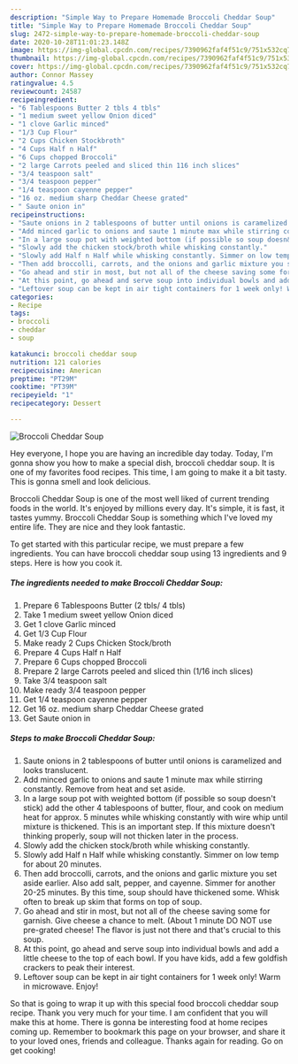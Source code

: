 ```yaml
---
description: "Simple Way to Prepare Homemade Broccoli Cheddar Soup"
title: "Simple Way to Prepare Homemade Broccoli Cheddar Soup"
slug: 2472-simple-way-to-prepare-homemade-broccoli-cheddar-soup
date: 2020-10-28T11:01:23.148Z
image: https://img-global.cpcdn.com/recipes/7390962faf4f51c9/751x532cq70/broccoli-cheddar-soup-recipe-main-photo.jpg
thumbnail: https://img-global.cpcdn.com/recipes/7390962faf4f51c9/751x532cq70/broccoli-cheddar-soup-recipe-main-photo.jpg
cover: https://img-global.cpcdn.com/recipes/7390962faf4f51c9/751x532cq70/broccoli-cheddar-soup-recipe-main-photo.jpg
author: Connor Massey
ratingvalue: 4.5
reviewcount: 24587
recipeingredient:
- "6 Tablespoons Butter 2 tbls 4 tbls"
- "1 medium sweet yellow Onion diced"
- "1 clove Garlic minced"
- "1/3 Cup Flour"
- "2 Cups Chicken Stockbroth"
- "4 Cups Half n Half"
- "6 Cups chopped Broccoli"
- "2 large Carrots peeled and sliced thin 116 inch slices"
- "3/4 teaspoon salt"
- "3/4 teaspoon pepper"
- "1/4 teaspoon cayenne pepper"
- "16 oz. medium sharp Cheddar Cheese grated"
- " Saute onion in"
recipeinstructions:
- "Saute onions in 2 tablespoons of butter until onions is caramelized and looks translucent."
- "Add minced garlic to onions and saute 1 minute max while stirring constantly. Remove from heat and set aside."
- "In a large soup pot with weighted bottom (if possible so soup doesn&#39;t stick) add the other 4 tablespoons of butter, flour, and cook on medium heat for approx. 5 minutes while whisking constantly with wire whip until mixture is thickened. This is an important step. If this mixture doesn&#39;t thinking properly, soup will not thicken later in the process."
- "Slowly add the chicken stock/broth while whisking constantly."
- "Slowly add Half n Half while whisking constantly. Simmer on low temp for about 20 minutes."
- "Then add broccolli, carrots, and the onions and garlic mixture you set aside earlier. Also add salt, pepper, and cayenne. Simmer for another 20-25 minutes. By this time, soup should have thickened some. Whisk often to break up skim that forms on top of soup."
- "Go ahead and stir in most, but not all of the cheese saving some for garnish. Give cheese a chance to melt. (About 1 minute DO NOT use pre-grated cheese! The flavor is just not there and that&#39;s crucial to this soup."
- "At this point, go ahead and serve soup into individual bowls and add a little cheese to the top of each bowl. If you have kids, add a few goldfish crackers to peak their interest."
- "Leftover soup can be kept in air tight containers for 1 week only! Warm in microwave. Enjoy!"
categories:
- Recipe
tags:
- broccoli
- cheddar
- soup

katakunci: broccoli cheddar soup 
nutrition: 121 calories
recipecuisine: American
preptime: "PT29M"
cooktime: "PT39M"
recipeyield: "1"
recipecategory: Dessert

---
```



![Broccoli Cheddar Soup](https://img-global.cpcdn.com/recipes/7390962faf4f51c9/751x532cq70/broccoli-cheddar-soup-recipe-main-photo.jpg)

Hey everyone, I hope you are having an incredible day today. Today, I'm gonna show you how to make a special dish, broccoli cheddar soup. It is one of my favorites food recipes. This time, I am going to make it a bit tasty. This is gonna smell and look delicious.



Broccoli Cheddar Soup is one of the most well liked of current trending foods in the world. It's enjoyed by millions every day. It's simple, it is fast, it tastes yummy. Broccoli Cheddar Soup is something which I've loved my entire life. They are nice and they look fantastic.


To get started with this particular recipe, we must prepare a few ingredients. You can have broccoli cheddar soup using 13 ingredients and 9 steps. Here is how you cook it.

<!--inarticleads1-->

##### The ingredients needed to make Broccoli Cheddar Soup:

1. Prepare 6 Tablespoons Butter (2 tbls/ 4 tbls)
1. Take 1 medium sweet yellow Onion diced
1. Get 1 clove Garlic minced
1. Get 1/3 Cup Flour
1. Make ready 2 Cups Chicken Stock/broth
1. Prepare 4 Cups Half n Half
1. Prepare 6 Cups chopped Broccoli
1. Prepare 2 large Carrots peeled and sliced thin (1/16 inch slices)
1. Take 3/4 teaspoon salt
1. Make ready 3/4 teaspoon pepper
1. Get 1/4 teaspoon cayenne pepper
1. Get 16 oz. medium sharp Cheddar Cheese grated
1. Get  Saute onion in




<!--inarticleads2-->

##### Steps to make Broccoli Cheddar Soup:

1. Saute onions in 2 tablespoons of butter until onions is caramelized and looks translucent.
1. Add minced garlic to onions and saute 1 minute max while stirring constantly. Remove from heat and set aside.
1. In a large soup pot with weighted bottom (if possible so soup doesn&#39;t stick) add the other 4 tablespoons of butter, flour, and cook on medium heat for approx. 5 minutes while whisking constantly with wire whip until mixture is thickened. This is an important step. If this mixture doesn&#39;t thinking properly, soup will not thicken later in the process.
1. Slowly add the chicken stock/broth while whisking constantly.
1. Slowly add Half n Half while whisking constantly. Simmer on low temp for about 20 minutes.
1. Then add broccolli, carrots, and the onions and garlic mixture you set aside earlier. Also add salt, pepper, and cayenne. Simmer for another 20-25 minutes. By this time, soup should have thickened some. Whisk often to break up skim that forms on top of soup.
1. Go ahead and stir in most, but not all of the cheese saving some for garnish. Give cheese a chance to melt. (About 1 minute DO NOT use pre-grated cheese! The flavor is just not there and that&#39;s crucial to this soup.
1. At this point, go ahead and serve soup into individual bowls and add a little cheese to the top of each bowl. If you have kids, add a few goldfish crackers to peak their interest.
1. Leftover soup can be kept in air tight containers for 1 week only! Warm in microwave. Enjoy!




So that is going to wrap it up with this special food broccoli cheddar soup recipe. Thank you very much for your time. I am confident that you will make this at home. There is gonna be interesting food at home recipes coming up. Remember to bookmark this page on your browser, and share it to your loved ones, friends and colleague. Thanks again for reading. Go on get cooking!
